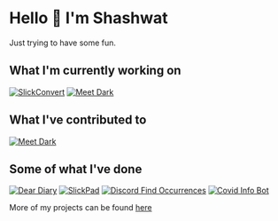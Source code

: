# Hello 👋 I'm Shashwat

Just trying to have some fun. 

## What I'm currently working on

[![SlickConvert](https://github-readme-stats.vercel.app/api/pin/?username=TheTrio&repo=SlickConvert&theme=nightowl)](https://github.com/TheTrio/SlickConvert)
[![Meet Dark](https://github-readme-stats.vercel.app/api/pin/?username=TheTrio&repo=MeetDark&theme=nightowl)](https://github.com/TheTrio/MeetDark)

## What I've contributed to

[![Meet Dark](https://github-readme-stats.vercel.app/api/pin/?username=prettierlichess&repo=prettierlichess&theme=nightowl)](https://github.com/prettierlichess/prettierlichess)

## Some of what I've done

[![Dear Diary](https://github-readme-stats.vercel.app/api/pin/?username=TheTrio&repo=DearDiary&theme=nightowl)](https://github.com/TheTrio/DearDiary)
[![SlickPad](https://github-readme-stats.vercel.app/api/pin/?username=TheTrio&repo=SlickPad&theme=nightowl)](https://github.com/TheTrio/SlickPad)
[![Discord Find Occurrences](https://github-readme-stats.vercel.app/api/pin/?username=TheTrio&repo=Discord_Find_Occurrences&theme=nightowl)](https://github.com/TheTrio/Discord_Find_Occurrences)
[![Covid Info Bot](https://github-readme-stats.vercel.app/api/pin/?username=TheTrio&repo=Covid19-India-Telegram-Bot&theme=nightowl)](https://github.com/TheTrio/Covid19-India-Telegram-Bot)

More of my projects can be found [here](https://github.com/TheTrio?tab=repositories)
